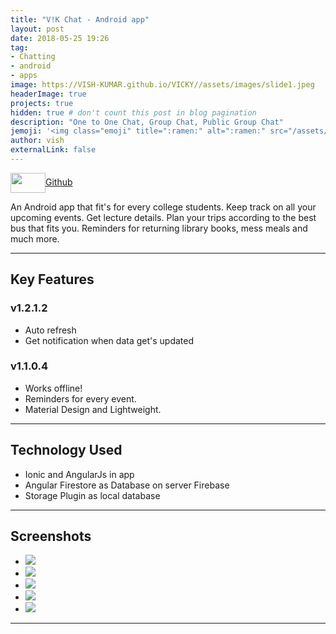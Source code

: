 ```yaml
---
title: "V!K Chat - Android app"
layout: post
date: 2018-05-25 19:26
tag: 
- Chatting
- android 
- apps
image: https://VISH-KUMAR.github.io/VICKY//assets/images/slide1.jpeg
headerImage: true
projects: true
hidden: true # don't count this post in blog pagination
description: "One to One Chat, Group Chat, Public Group Chat"
jemoji: '<img class="emoji" title=":ramen:" alt=":ramen:" src="/assets/images/markdown.jpg" height="20" width="20" align="absmiddle">'
author: vish
externalLink: false
---
```


<a href="#" target="_blank">
  <img width="56" height="32" border="0" align="center"  src="{{ site.baseurl }}/assets/images/gitlogo1.svg"/>Github
</a>

An Android app that fit's for every college students. Keep track on all your upcoming events. Get lecture details. Plan your trips according to the best bus that fits you. Reminders for returning library books, mess meals and much more. 

---

## Key Features 

### v1.2.1.2

- Auto refresh
- Get notification when data get's updated

### v1.1.0.4

- Works offline!
- Reminders for every event.
- Material Design and Lightweight.

---

## Technology Used

- Ionic and AngularJs in app
- Angular Firestore as Database on server Firebase
- Storage Plugin as local database

---

## Screenshots

<div class="flexslider">
  <ul class="slides">
    <li>
      <img src="{{ site.baseurl }}/assets/images/chatApp/slide1.jpeg" />
    </li>
    <li>
      <img src="{{ site.baseurl }}/assets/images/chatApp/slide2.jpeg" />
    </li>
    <li>
      <img src="{{ site.baseurl }}/assets/images/chatApp/slide3.jpeg" />
    </li>
    <li>
      <img src="{{ site.baseurl }}/assets/images/chatApp/slide4.jpeg" />
    </li>
    <li>
      <img src="{{ site.baseurl }}/assets/images/chatApp/slide5.jpeg" />
    </li>
  </ul>
</div>

---